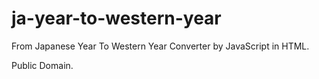 # ja-year-to-western-year
From Japanese Year To Western Year Converter by JavaScript in HTML.

Public Domain.

